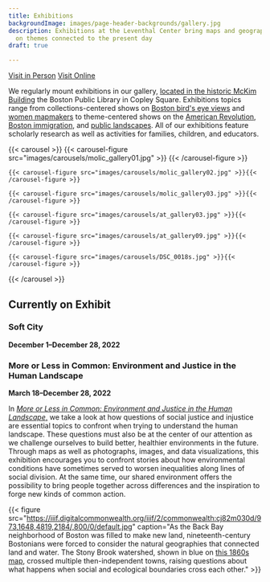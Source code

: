 ```yaml
---
title: Exhibitions
backgroundImage: images/page-header-backgrounds/gallery.jpg
description: Exhibitions at the Leventhal Center bring maps and geography to life
  on themes connected to the present day
draft: true

---
```

<p class="text-center"> <a class="btn btn-primary btn-primary-outline mb-2" href="./visit"><i class="fas fa-walking me-1"></i> Visit in Person</a> <a class="btn btn-primary btn-primary-outline mb-2" href="../digital-exhibitions/more-or-less-in-common/"><i class="fas fa-desktop me-1 "></i> Visit Online</a> </p>

We regularly mount exhibitions in our gallery, [located in the historic McKim Building](about/hours-directions) the Boston Public Library in Copley Square. Exhibitions topics range from collections-centered shows on [Boston bird's eye views](https://collections.leventhalmap.org/exhibits/16) and [women mapmakers](https://collections.leventhalmap.org/exhibits/6) to theme-centered shows on the [American Revolution](https://collections.leventhalmap.org/exhibits/3), [Boston immigration](https://collections.leventhalmap.org/exhibits/19), and [public landscapes](https://collections.leventhalmap.org/exhibits/19). All of our exhibitions feature scholarly research as well as activities for families, children, and educators.

{{< carousel >}}
{{< carousel-figure src="images/carousels/molic_gallery01.jpg" >}}
{{< /carousel-figure >}}

    {{< carousel-figure src="images/carousels/molic_gallery02.jpg" >}}{{< /carousel-figure >}}
    
    {{< carousel-figure src="images/carousels/molic_gallery03.jpg" >}}{{< /carousel-figure >}}
    
    {{< carousel-figure src="images/carousels/at_gallery03.jpg" >}}{{< /carousel-figure >}}
    
    {{< carousel-figure src="images/carousels/at_gallery09.jpg" >}}{{< /carousel-figure >}}
    
    {{< carousel-figure src="images/carousels/DSC_0018s.jpg" >}}{{< /carousel-figure >}}

{{< /carousel >}}

## Currently on Exhibit

### Soft City

**December 1–December 28, 2022**

### More or Less in Common: Environment and Justice in the Human Landscape

**March 18–December 28, 2022**

In [_More or Less in Common: Environment and Justice in the Human Landscape_,](https://www.leventhalmap.org/digital-exhibitions/more-or-less-in-common/) we take a look at how questions of social justice and injustice are essential topics to confront when trying to understand the human landscape. These questions must also be at the center of our attention as we challenge ourselves to build better, healthier environments in the future. Through maps as well as photographs, images, and data visualizations, this exhibition encourages you to confront stories about how environmental conditions have sometimes served to worsen inequalities along lines of social division. At the same time, our shared environment offers the possibility to bring people together across differences and the inspiration to forge new kinds of common action.

{{< figure src="https://iiif.digitalcommonwealth.org/iiif/2/commonwealth:cj82m030d/973,1648,4819,2184/,800/0/default.jpg" caption="As the Back Bay neighborhood of Boston was filled to make new land, nineteenth-century Bostonians were forced to consider the natural geographies that connected land and water. The Stony Brook watershed, shown in blue on [this 1860s map](https://collections.leventhalmap.org/search/commonwealth:cj82m029n), crossed multiple then-independent towns, raising questions about what happens when social and ecological boundaries cross each other." >}}